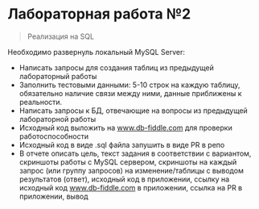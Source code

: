 #  Лабораторная работа №2
> Реализация на SQL

Необходимо развернуль локальный MySQL Server:
- Написать запросы для создания таблиц из предыдущей лабораторный работы
- Заполнить тестовыми данными: 5-10 строк на каждую таблицу, обязательно наличие связи между ними, данные приближены к реальности.
- Написать запросы к БД, отвечающие на вопросы из предыдущей лабораторной работы
- Исходный код выложить на www.db-fiddle.com для проверки работоспособности
- Исходный код в виде .sql файла запушить в виде PR в репо
- В отчете описать цель, текст задания в соответствии с вариантом, скриншоты работы с MySQL сервером, скриншоты на каждый запрос (или группу запросов) на изменение/таблицы с выводом результатов (ответ), исходный код в приложении, ссылку на исходный код www.db-fiddle.com в приложении, ссылка на PR в приложении, вывод

